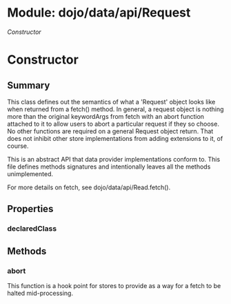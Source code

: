 # Module: dojo/data/api/Request

*Constructor*

# Constructor

## Summary

This class defines out the semantics of what a 'Request' object looks like
when returned from a fetch() method.  In general, a request object is
nothing more than the original keywordArgs from fetch with an abort function
attached to it to allow users to abort a particular request if they so choose.
No other functions are required on a general Request object return.  That does not
inhibit other store implementations from adding extensions to it, of course.

This is an abstract API that data provider implementations conform to.
This file defines methods signatures and intentionally leaves all the
methods unimplemented.

For more details on fetch, see dojo/data/api/Read.fetch().
## Properties

### declaredClass


## Methods

### abort
This function is a hook point for stores to provide as a way for
a fetch to be halted mid-processing.

